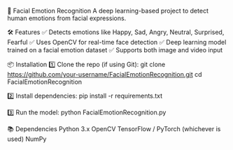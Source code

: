 📌 Facial Emotion Recognition
A deep learning-based project to detect human emotions from facial expressions.

🛠 Features
✅ Detects emotions like Happy, Sad, Angry, Neutral, Surprised, Fearful
✅ Uses OpenCV for real-time face detection
✅ Deep learning model trained on a facial emotion dataset
✅ Supports both image and video input

📦 Installation
1️⃣ Clone the repo (if using Git):
git clone https://github.com/your-username/FacialEmotionRecognition.git
cd FacialEmotionRecognition

2️⃣ Install dependencies:
pip install -r requirements.txt

3️⃣ Run the model:
python FacialEmotionRecognition.py

📚 Dependencies
Python 3.x
OpenCV
TensorFlow / PyTorch (whichever is used)
NumPy
